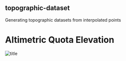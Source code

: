 ## topographic-dataset

 Generating topographic datasets from interpolated points

# Altimetric Quota Elevation

![title](topographic-dataset/topographic-dataset.jpg)
